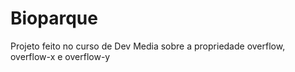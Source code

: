 # Bioparque
Projeto feito no curso de Dev Media sobre a propriedade overflow, overflow-x e overflow-y
